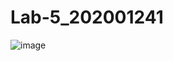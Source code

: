 # Lab-5_202001241

![image](https://user-images.githubusercontent.com/79001372/227474222-949724e1-ca59-4d83-a122-d1c0704d6f5d.png)
